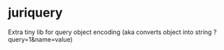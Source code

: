 # juriquery
Extra tiny lib for query object encoding (aka converts object into string ?query=1&amp;name=value)

